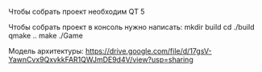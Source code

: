 Чтобы собрать проект необходим QT 5

Чтобы собрать проект в консоль нужно написать:
mkdir build
cd ./build
qmake ..
make
./Game

Модель архитектуры:
https://drive.google.com/file/d/17gsV-YawnCvx9QxvkkFAR1QWJmDE9d4V/view?usp=sharing
